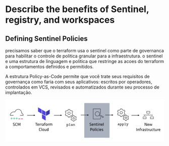 # Describe the benefits of Sentinel, registry, and workspaces

## Defining Sentinel Policies
precisamos saber que o terraform usa o sentinel como parte de governanca para habilitar o controle de politica granular para a infraestrutura. o sentinel e uma estrutura de linguagem e politica que restringe as acoes do terraform a comportamentos definidos e permitidos.

A estrutura Policy-as-Code permite que você trate seus requisitos de governança como faria com seus aplicativos: escritos por operadores, controlados em VCS, revisados e automatizados durante seu processo de implantação.

![terra1](https://github.com/Terraform-Tutorials/learn-terraform-associate-exam/blob/main/terraform-objectives/images/terra11.png) 
